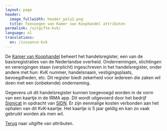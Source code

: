 ```yaml
---
layout: page
header:
  image_fullwidth: header_poly2.png
  title: Toevoegen van Kamer van Koophandel attributen
permalink: /uitgifte-kvk/
language: nl
translations:
  en: /issuance-kvk
---
```


De [Kamer van Koophandel](https://www.kvk.nl/) beheert 
het handelsregister, een van de basisregistraties van de Nederlandse
overheid. Ondernemingen, stichtingen en verenigingen staan (verplicht)
ingeschreven in het handelsregister, onder andere met hun: KvK nummer,
handelsnaam, vestigingsplaats, bevoegdheden, etc. Dit register biedt
zekerheid voor iedereen die zaken wil doen met een (onbekende)
onderneming.

Gegevens uit dit handelsregister kunnen toegevoegd worden in de vorm
van een kaartje in de IRMA app. Dit wordt uitgevoerd door het bedrijf
[Signicat](https://www.signicat.com/nl/) in opdracht van [SIDN]().  Er
zijn eenmalige kosten verbonden aan het ophalen van dit KvK-kaartje. Het
kaartje is 5 jaar geldig en kan zo vaak gebruikt worden als men wil.

[Terug](/uitgifte) naar uitgifte van attributen.

